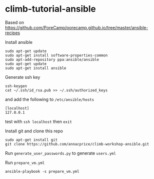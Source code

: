 # climb-tutorial-ansible
Based on https://github.com/PoreCamp/porecamp.github.io/tree/master/ansible-recipes


Install ansible
```
sudo apt-get update
sudo apt-get install software-properties-common
sudo apt-add-repository ppa:ansible/ansible
sudo apt-get update
sudo apt-get install ansible
```

Generate ssh key
```
ssh-keygen
cat ~/.ssh/id_rsa.pub >> ~/.ssh/authorized_keys
```
and add the following to `/etc/ansible/hosts`
```
[localhost]
127.0.0.1
```
test with `ssh localhost` then `exit`

Install git and clone this repo
```
sudo apt-get install git
git clone https://github.com/annacprice/climb-workshop-ansible.git
```

Run `generate_user_passwords.py` to generate `users.yml`

Run `prepare_vm.yml`
```
ansible-playbook -s prepare_vm.yml
```
